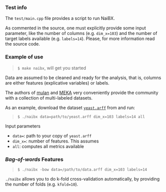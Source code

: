 ### Test info ###
The `test/main.cpp` file provides a script to run NaiBX.

As commented in the source, one must explicitly provide some input parameter, like the number of columns (e.g. `dim_x=103`) and the number of target labels available (e.g. `labels=14`). Please, for more information read the source code.


### Example of use ###
>`$ make naibx`, will get you started

Data are assumed to be cleaned and ready for the analysis, that is, columns are either features (explicative variables) or labels.

The authors of [mulan](http://mulan.sourceforge.net/datasets-mlc.html) and [MEKA](https://sourceforge.net/projects/meka/files/Datasets/) very conveniently provide the community with a collection of multi-labeled datasets.

As an example, download the dataset [`yeast.arff`](https://sourceforge.net/projects/meka/files/Datasets/Music.arff/download) from  and run:
> `$ ./naibx data=path/to/yeast.arff dim_x=103 labels=14 all`

Input parameters
- `data=`: path to your copy of `yeast.arff`
- `dim_x=`: number of features. This assumes
- `all`: computes all metrics available

### *Bag-of-words* Features ###
> `$ ./naibx -bow data=/path/to/data.arff dim_x=103 labels=14`

`./naibx` allows you to do k-fold cross-validation automatically, by providing the number of folds (e.g. `kfold=10`).
